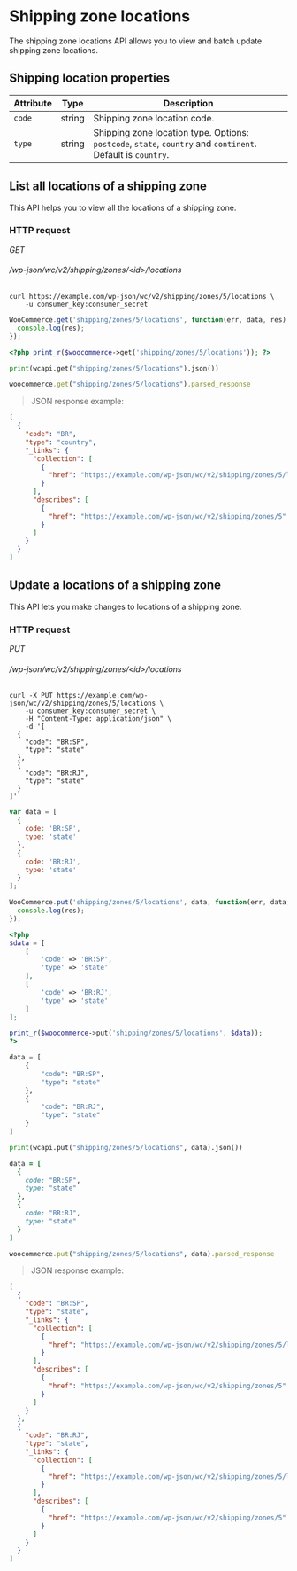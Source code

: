 # Shipping zone locations #

The shipping zone locations API allows you to view and batch update shipping zone locations.

## Shipping location properties ##

| Attribute | Type   | Description                                                                                                 |
| --------- | ------ | ----------------------------------------------------------------------------------------------------------- |
| `code`    | string | Shipping zone location code.                                                                                |
| `type`    | string | Shipping zone location type. Options: `postcode`, `state`, `country` and `continent`. Default is `country`. |

## List all locations of a shipping zone ##

This API helps you to view all the locations of a shipping zone.

### HTTP request ###

<div class="api-endpoint">
	<div class="endpoint-data">
		<i class="label label-get">GET</i>
		<h6>/wp-json/wc/v2/shipping/zones/&lt;id&gt;/locations</h6>
	</div>
</div>

```shell
curl https://example.com/wp-json/wc/v2/shipping/zones/5/locations \
	-u consumer_key:consumer_secret
```

```javascript
WooCommerce.get('shipping/zones/5/locations', function(err, data, res) {
  console.log(res);
});
```

```php
<?php print_r($woocommerce->get('shipping/zones/5/locations')); ?>
```

```python
print(wcapi.get("shipping/zones/5/locations").json())
```

```ruby
woocommerce.get("shipping/zones/5/locations").parsed_response
```

> JSON response example:

```json
[
  {
    "code": "BR",
    "type": "country",
    "_links": {
      "collection": [
        {
          "href": "https://example.com/wp-json/wc/v2/shipping/zones/5/locations"
        }
      ],
      "describes": [
        {
          "href": "https://example.com/wp-json/wc/v2/shipping/zones/5"
        }
      ]
    }
  }
]
```

## Update a locations of a shipping zone ##

This API lets you make changes to locations of a shipping zone.

### HTTP request ###

<div class="api-endpoint">
	<div class="endpoint-data">
		<i class="label label-put">PUT</i>
		<h6>/wp-json/wc/v2/shipping/zones/&lt;id&gt;/locations</h6>
	</div>
</div>

```shell
curl -X PUT https://example.com/wp-json/wc/v2/shipping/zones/5/locations \
	-u consumer_key:consumer_secret \
	-H "Content-Type: application/json" \
	-d '[
  {
    "code": "BR:SP",
    "type": "state"
  },
  {
    "code": "BR:RJ",
    "type": "state"
  }
]'
```

```javascript
var data = [
  {
    code: 'BR:SP',
    type: 'state'
  },
  {
    code: 'BR:RJ',
    type: 'state'
  }
];

WooCommerce.put('shipping/zones/5/locations', data, function(err, data, res) {
  console.log(res);
});
```

```php
<?php
$data = [
    [
        'code' => 'BR:SP',
        'type' => 'state'
    ],
    [
        'code' => 'BR:RJ',
        'type' => 'state'
    ]
];

print_r($woocommerce->put('shipping/zones/5/locations', $data));
?>
```

```python
data = [
    {
        "code": "BR:SP",
        "type": "state"
    },
    {
        "code": "BR:RJ",
        "type": "state"
    }
]

print(wcapi.put("shipping/zones/5/locations", data).json())
```

```ruby
data = [
  {
    code: "BR:SP",
    type: "state"
  },
  {
    code: "BR:RJ",
    type: "state"
  }
]

woocommerce.put("shipping/zones/5/locations", data).parsed_response
```

> JSON response example:

```json
[
  {
    "code": "BR:SP",
    "type": "state",
    "_links": {
      "collection": [
        {
          "href": "https://example.com/wp-json/wc/v2/shipping/zones/5/locations"
        }
      ],
      "describes": [
        {
          "href": "https://example.com/wp-json/wc/v2/shipping/zones/5"
        }
      ]
    }
  },
  {
    "code": "BR:RJ",
    "type": "state",
    "_links": {
      "collection": [
        {
          "href": "https://example.com/wp-json/wc/v2/shipping/zones/5/locations"
        }
      ],
      "describes": [
        {
          "href": "https://example.com/wp-json/wc/v2/shipping/zones/5"
        }
      ]
    }
  }
]
```
